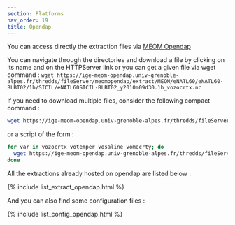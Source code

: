```yaml
---
section: Platforms
nav_order: 19
title: Opendap
---
```


You can access directly the extraction files via [MEOM Opendap](https://ige-meom-opendap.univ-grenoble-alpes.fr/thredds/catalog/meomopendap/extract/MEOM/catalog.html)

You can navigate through the directories and download a file by clicking on its name and on the HTTPServer link or you can get a given file via wget command : ```wget https://ige-meom-opendap.univ-grenoble-alpes.fr/thredds/fileServer/meomopendap/extract/MEOM/eNATL60/eNATL60-BLBT02/1h/SICIL/eNATL60SICIL-BLBT02_y2010m09d30.1h_vozocrtx.nc```

If you need to download multiple files, consider the following compact command :
```bash
wget https://ige-meom-opendap.univ-grenoble-alpes.fr/thredds/fileServer/meomopendap/extract/MEOM/eNATL60/eNATL60-BLBT02/1h/SICIL/eNATL60SICIL-BLBT02_y20{09..10}m{01..12}d{01..31}.1h_vozocrtx.nc
```
or a script of the form :

```bash
for var in vozocrtx votemper vosaline vomecrty; do
  wget https://ige-meom-opendap.univ-grenoble-alpes.fr/thredds/fileServer/meomopendap/extract/MEOM/eNATL60/eNATL60-BLBT02/1h/SICIL/eNATL60SICIL-BLBT02_y20{09..10}m{01..12}d{01..31}.1h_${var}.nc
done
```

All the extractions already hosted on opendap are listed below :

{% include list_extract_opendap.html %}


And you can also find some configuration files :

{% include list_config_opendap.html %}


